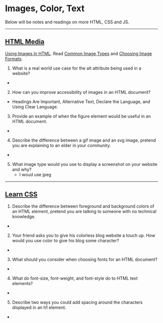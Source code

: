  <h1> Images, Color, Text </h1>

 Below will be notes and readings on more HTML, CSS and JS. 
 ___

 [<h2>HTML Media</h2>](https://developer.mozilla.org/en-US/docs/Learn/HTML/Multimedia_and_embedding)

 [Using Images In HTML](https://developer.mozilla.org/en-US/docs/Learn/HTML/Multimedia_and_embedding/Images_in_HTML). Read [Common Image Types](https://developer.mozilla.org/en-US/docs/Web/Media/Formats/Image_types) and [Choosing Image Formats](https://developer.mozilla.org/en-US/docs/Web/Media/Formats/Image_types#choosing_an_image_format).


1. What is a real world use case for the alt attribute being used in a website?

- 

2. How can you improve accessibility of images in an HTML document?

- Headings Are Important, Alternative Text, Declare the Language, and Using Clear Language. 

3. Provide an example of when the figure element would be useful in an HTML document.

- 

4. Describe the difference between a gif image and an svg image, pretend you are explaining to an elder in your community.

- 

5. What image type would you use to display a screenshot on your website and why?
    - I woud use jpeg 

___
[<h2>Learn CSS</h2>](https://developer.mozilla.org/en-US/docs/Learn/CSS)



1. Describe the difference between foreground and background colors of an HTML element, pretend you are talking to someone with no technical knowledge.

- 

2. Your friend asks you to give his colorless blog website a touch up. How would you use color to give his blog some character?
 
- 

3. What should you consider when choosing fonts for an HTML document?

- 

4. What do font-size, font-weight, and font-style do to HTML text elements?

- 

5. Describe two ways you could add spacing around the characters displayed in an h1 element.

- 



